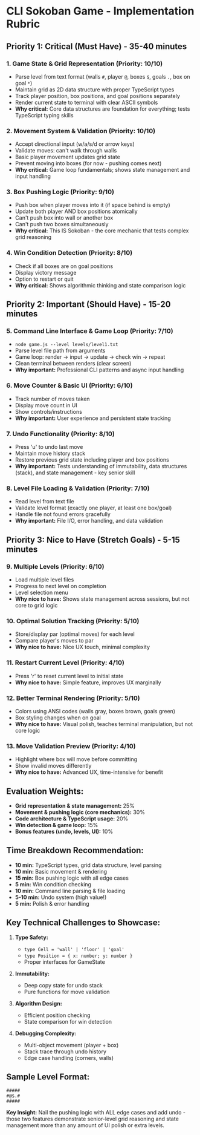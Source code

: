 # CLI Sokoban Game - Implementation Rubric

## Priority 1: Critical (Must Have) - 35-40 minutes

### 1. Game State & Grid Representation (Priority: 10/10)
- Parse level from text format (walls `#`, player `@`, boxes `$`, goals `.`, box on goal `*`)
- Maintain grid as 2D data structure with proper TypeScript types
- Track player position, box positions, and goal positions separately
- Render current state to terminal with clear ASCII symbols
- **Why critical:** Core data structures are foundation for everything; tests TypeScript typing skills

### 2. Movement System & Validation (Priority: 10/10)
- Accept directional input (w/a/s/d or arrow keys)
- Validate moves: can't walk through walls
- Basic player movement updates grid state
- Prevent moving into boxes (for now - pushing comes next)
- **Why critical:** Game loop fundamentals; shows state management and input handling

### 3. Box Pushing Logic (Priority: 9/10)
- Push box when player moves into it (if space behind is empty)
- Update both player AND box positions atomically
- Can't push box into wall or another box
- Can't push two boxes simultaneously
- **Why critical:** This IS Sokoban - the core mechanic that tests complex grid reasoning

### 4. Win Condition Detection (Priority: 8/10)
- Check if all boxes are on goal positions
- Display victory message
- Option to restart or quit
- **Why critical:** Shows algorithmic thinking and state comparison logic

## Priority 2: Important (Should Have) - 15-20 minutes

### 5. Command Line Interface & Game Loop (Priority: 7/10)
- `node game.js --level levels/level1.txt`
- Parse level file path from arguments
- Game loop: render → input → update → check win → repeat
- Clean terminal between renders (clear screen)
- **Why important:** Professional CLI patterns and async input handling

### 6. Move Counter & Basic UI (Priority: 6/10)
- Track number of moves taken
- Display move count in UI
- Show controls/instructions
- **Why important:** User experience and persistent state tracking

### 7. Undo Functionality (Priority: 8/10)
- Press 'u' to undo last move
- Maintain move history stack
- Restore previous grid state including player and box positions
- **Why important:** Tests understanding of immutability, data structures (stack), and state management - key senior skill

### 8. Level File Loading & Validation (Priority: 7/10)
- Read level from text file
- Validate level format (exactly one player, at least one box/goal)
- Handle file not found errors gracefully
- **Why important:** File I/O, error handling, and data validation

## Priority 3: Nice to Have (Stretch Goals) - 5-15 minutes

### 9. Multiple Levels (Priority: 6/10)
- Load multiple level files
- Progress to next level on completion
- Level selection menu
- **Why nice to have:** Shows state management across sessions, but not core to grid logic

### 10. Optimal Solution Tracking (Priority: 5/10)
- Store/display par (optimal moves) for each level
- Compare player's moves to par
- **Why nice to have:** Nice UX touch, minimal complexity

### 11. Restart Current Level (Priority: 4/10)
- Press 'r' to reset current level to initial state
- **Why nice to have:** Simple feature, improves UX marginally

### 12. Better Terminal Rendering (Priority: 5/10)
- Colors using ANSI codes (walls gray, boxes brown, goals green)
- Box styling changes when on goal
- **Why nice to have:** Visual polish, teaches terminal manipulation, but not core logic

### 13. Move Validation Preview (Priority: 4/10)
- Highlight where box will move before committing
- Show invalid moves differently
- **Why nice to have:** Advanced UX, time-intensive for benefit

## Evaluation Weights:
- **Grid representation & state management:** 25%
- **Movement & pushing logic (core mechanics):** 30%
- **Code architecture & TypeScript usage:** 20%
- **Win detection & game loop:** 15%
- **Bonus features (undo, levels, UI):** 10%

## Time Breakdown Recommendation:
- **10 min:** TypeScript types, grid data structure, level parsing
- **10 min:** Basic movement & rendering
- **15 min:** Box pushing logic with all edge cases
- **5 min:** Win condition checking
- **10 min:** Command line parsing & file loading
- **5-10 min:** Undo system (high value!)
- **5 min:** Polish & error handling

## Key Technical Challenges to Showcase:

1. **Type Safety:** 
   - `type Cell = 'wall' | 'floor' | 'goal'`
   - `type Position = { x: number; y: number }`
   - Proper interfaces for GameState

2. **Immutability:**
   - Deep copy state for undo stack
   - Pure functions for move validation

3. **Algorithm Design:**
   - Efficient position checking
   - State comparison for win detection

4. **Debugging Complexity:**
   - Multi-object movement (player + box)
   - Stack trace through undo history
   - Edge case handling (corners, walls)

## Sample Level Format:
```
#####
#@$.#
#####
```

**Key Insight:** Nail the pushing logic with ALL edge cases and add undo - those two features demonstrate senior-level grid reasoning and state management more than any amount of UI polish or extra levels.